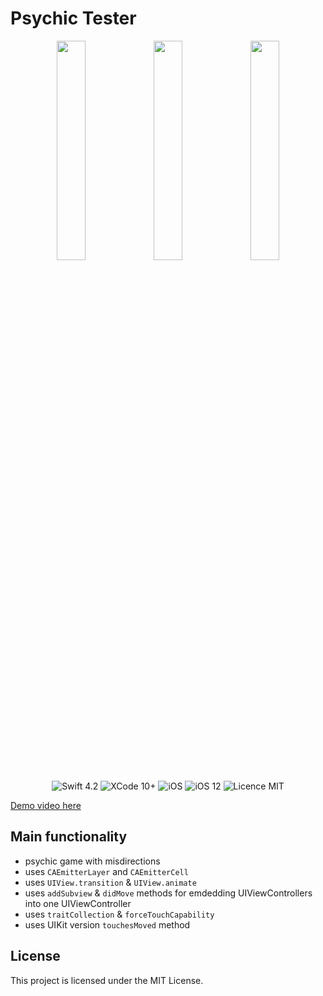 #  Psychic Tester

<div align = "center">
<img src="/screens/1.jpeg" width="30%">        
<img src="/screens/2.jpeg" width="30%">       
<img src="/screens/3.jpeg" width="30%">       
</div>

<p align="center">
<img src="https://img.shields.io/badge/Swift-4.2-orange.svg" alt="Swift 4.2"/>
<img src="https://img.shields.io/badge/Xcode-10%2B-brightgreen.svg" alt="XCode 10+"/>
<img src="https://img.shields.io/badge/platform-iOS-green.svg" alt="iOS"/>
<img src="https://img.shields.io/badge/iOS-12%2B-brightgreen.svg" alt="iOS 12"/>
<img src="https://img.shields.io/badge/licence-MIT-lightgray.svg" alt="Licence MIT"/>
</p>

[Demo video here]()

## Main functionality
* psychic game with misdirections
* uses `CAEmitterLayer` and `CAEmitterCell`
* uses `UIView.transition` & `UIView.animate`
* uses `addSubview` & `didMove` methods for emdedding UIViewControllers into one UIViewController
* uses `traitCollection` & `forceTouchCapability`
* uses UIKit version `touchesMoved` method


## License

This project is licensed under the MIT License.
